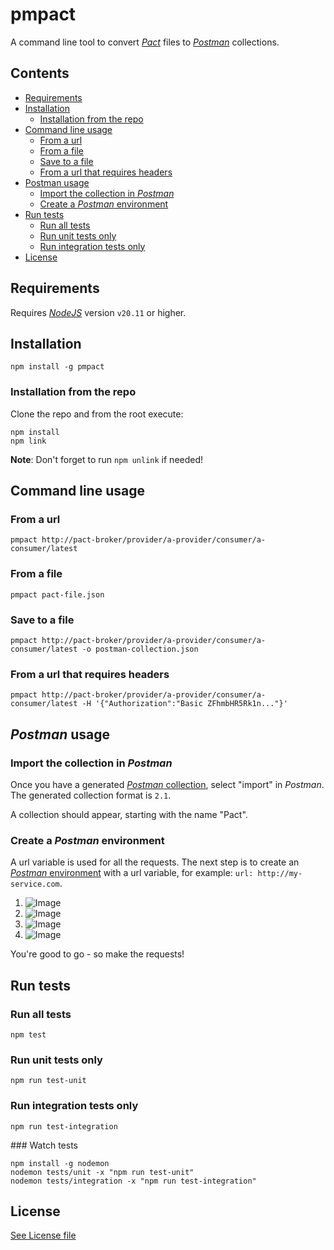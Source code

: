 # pmpact

A command line tool to convert [*Pact*](https://docs.pact.io/) files to [*Postman*](https://www.getpostman.com/) collections.

## Contents

* [Requirements](#requirements)
* [Installation](#installation)
    * [Installation from the repo](#installation-from-the-repo)
* [Command line usage](#command-line-usage)
    * [From a url](#from-a-url)
    * [From a file](#from-a-file)
    * [Save to a file](#save-to-a-file)
    * [From a url that requires headers](#from-a-url-that-requires-headers)
* [Postman usage](#postman-usage)
    * [Import the collection in *Postman*](#import-the-collection-in-postman)
    * [Create a *Postman* environment](#create-a-postman-environment)
* [Run tests](#run-tests)
    * [Run all tests](#run-all-tests)
    * [Run unit tests only](#run-unit-tests-only)
    * [Run integration tests only](#run-integration-tests-only)
* [License](#license)

## Requirements

Requires [*NodeJS*](https://nodejs.org/en/) version `v20.11` or higher.

## Installation

```
npm install -g pmpact
```

### Installation from the repo

Clone the repo and from the root execute:

```
npm install
npm link
```

**Note**: Don't forget to run `npm unlink` if needed!

## Command line usage

### From a url

```
pmpact http://pact-broker/provider/a-provider/consumer/a-consumer/latest
```

### From a file

```
pmpact pact-file.json
```

### Save to a file

```
pmpact http://pact-broker/provider/a-provider/consumer/a-consumer/latest -o postman-collection.json
```

### From a url that requires headers

```
pmpact http://pact-broker/provider/a-provider/consumer/a-consumer/latest -H '{"Authorization":"Basic ZFhmbHR5Rk1n..."}'
```

## *Postman* usage

### Import the collection in *Postman*

Once you have a generated [*Postman* collection](https://www.getpostman.com/docs/v6/postman/collections/intro_to_collections), select "import" in *Postman*. The generated collection format is `2.1`.

A collection should appear, starting with the name "Pact".

### Create a *Postman* environment

A url variable is used for all the requests. The next step is to create an [*Postman* environment](https://www.getpostman.com/docs/v6/postman/environments_and_globals/intro_to_environments_and_globals) with a url variable, for example: `url: http://my-service.com`.

1. ![Image](labs/assets/postman-environment/step1.png?raw=true)  
2. ![Image](labs/assets/postman-environment/step2.png?raw=true)  
3. ![Image](labs/assets/postman-environment/step3.png?raw=true)  
4. ![Image](labs/assets/postman-environment/step4.png?raw=true)  

You're good to go - so make the requests!

## Run tests

### Run all tests

```
npm test
```

### Run unit tests only

```
npm run test-unit
```

### Run integration tests only

```
npm run test-integration
```

### Watch tests

```
npm install -g nodemon
nodemon tests/unit -x "npm run test-unit"
nodemon tests/integration -x "npm run test-integration"
```

## License

[See License file](https://github.com/ITV/pmpact/blob/master/LICENSE.md)
